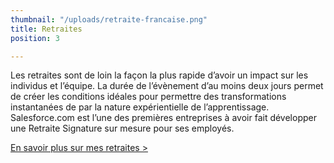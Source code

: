 ```yaml
---
thumbnail: "/uploads/retraite-francaise.png"
title: Retraites
position: 3

---
```

Les retraites sont de loin la façon la plus rapide d’avoir un impact sur les individus et l’équipe. La durée de l’évènement d’au moins deux jours permet de créer les conditions idéales pour permettre des transformations instantanées de par la nature expérientielle de l’apprentissage. Salesforce.com est l’une des premières entreprises à avoir fait développer une Retraite Signature sur mesure pour ses employés. 

[En savoir plus sur mes retraites >](/retraites)